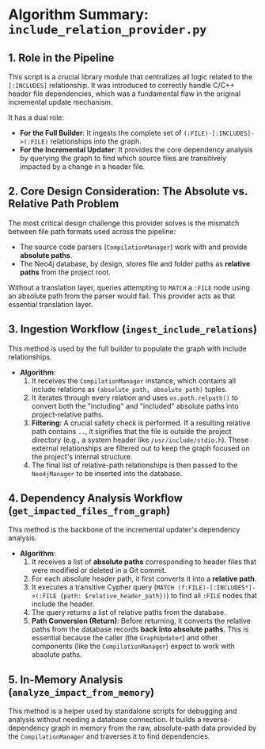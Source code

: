 # Algorithm Summary: `include_relation_provider.py`

## 1. Role in the Pipeline

This script is a crucial library module that centralizes all logic related to the `[:INCLUDES]` relationship. It was introduced to correctly handle C/C++ header file dependencies, which was a fundamental flaw in the original incremental update mechanism.

It has a dual role:

*   **For the Full Builder**: It ingests the complete set of `(:FILE)-[:INCLUDES]->(:FILE)` relationships into the graph.
*   **For the Incremental Updater**: It provides the core dependency analysis by querying the graph to find which source files are transitively impacted by a change in a header file.

## 2. Core Design Consideration: The Absolute vs. Relative Path Problem

The most critical design challenge this provider solves is the mismatch between file path formats used across the pipeline:

*   The source code parsers (`CompilationManager`) work with and provide **absolute paths**.
*   The Neo4j database, by design, stores file and folder paths as **relative paths** from the project root.

Without a translation layer, queries attempting to `MATCH` a `:FILE` node using an absolute path from the parser would fail. This provider acts as that essential translation layer.

## 3. Ingestion Workflow (`ingest_include_relations`)

This method is used by the full builder to populate the graph with include relationships.

*   **Algorithm**:
    1.  It receives the `CompilationManager` instance, which contains all include relations as `(absolute_path, absolute_path)` tuples.
    2.  It iterates through every relation and uses `os.path.relpath()` to convert both the "including" and "included" absolute paths into project-relative paths.
    3.  **Filtering**: A crucial safety check is performed. If a resulting relative path contains `..`, it signifies that the file is outside the project directory (e.g., a system header like `/usr/include/stdio.h`). These external relationships are filtered out to keep the graph focused on the project's internal structure.
    4.  The final list of relative-path relationships is then passed to the `Neo4jManager` to be inserted into the database.

## 4. Dependency Analysis Workflow (`get_impacted_files_from_graph`)

This method is the backbone of the incremental updater's dependency analysis.

*   **Algorithm**:
    1.  It receives a list of **absolute paths** corresponding to header files that were modified or deleted in a Git commit.
    2.  For each absolute header path, it first converts it into a **relative path**.
    3.  It executes a transitive Cypher query (`MATCH (f:FILE)-[:INCLUDES*]->(:FILE {path: $relative_header_path})`) to find all `:FILE` nodes that include the header.
    4.  The query returns a list of relative paths from the database.
    5.  **Path Conversion (Return)**: Before returning, it converts the relative paths from the database records **back into absolute paths**. This is essential because the caller (the `GraphUpdater`) and other components (like the `CompilationManager`) expect to work with absolute paths.

## 5. In-Memory Analysis (`analyze_impact_from_memory`)

This method is a helper used by standalone scripts for debugging and analysis without needing a database connection. It builds a reverse-dependency graph in memory from the raw, absolute-path data provided by the `CompilationManager` and traverses it to find dependencies.
